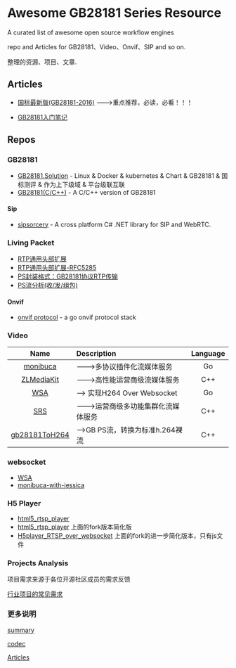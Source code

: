 # Awesome GB28181 Series Resource

A curated list of awesome open source workflow engines

repo and Articles for GB28181、Video、Onvif、SIP and so on.

整理的资源、项目、文章.

## Articles 

+ [国标最新版(GB28181-2016)](https://github.com/GB28181/GB28181.Solution/blob/develop/docs/GBT%2028181-2016%20%E5%85%AC%E5%85%B1%E5%AE%89%E5%85%A8%E8%A7%86%E9%A2%91%E7%9B%91%E6%8E%A7%E8%81%94%E7%BD%91%E7%B3%BB%E7%BB%9F%E4%BF%A1%E6%81%AF%E4%BC%A0%E8%BE%93%E3%80%81%E4%BA%A4%E6%8D%A2%E3%80%81%E6%8E%A7%E5%88%B6%E6%8A%80%E6%9C%AF%E8%A6%81%E6%B1%82-%E7%9B%AE%E5%BD%95%E7%89%88.pdf) --->重点推荐，必读，必看！！！

+ [GB28181入门笔记](https://blog.csdn.net/sbddbfm/article/details/99095022)


## Repos

### GB28181

+ [GB28181.Solution](https://github.com/GB28181/GB28181.Solution) - Linux & Docker & kubernetes & Chart & GB28181 & 国标测评 & 作为上下级域 & 平台级联互联
+ [GB28181(C/C++)](https://github.com/usecpp/GB28181Platform) - A C/C++ version of GB28181

#### Sip

+ [sipsorcery](https://github.com/sipsorcery/sipsorcery) - A cross platform C# .NET library for SIP and WebRTC. 

### Living Packet

+ [RTP通用头部扩展](https://www.cnblogs.com/ishen/p/12050077.html)
+ [RTP通用头部扩展-RFC5285](https://tools.ietf.org/html/rfc5285)
+ [PS封装格式：GB28181协议RTP传输](https://blog.csdn.net/ichenwin/article/details/100086930)
+ [PS流分析(收/发/组包)](https://blog.csdn.net/ichenwin/article/details/100086930)

#### Onvif

+ [onvif protocol](https://github.com/use-go/onvif) - a go onvif protocol stack 

### Video

| Name | Description | Language |
|:-------:|:----------- |:------:|
| [monibuca](https://github.com/langhuihui/monibuca) | --->多协议插件化流媒体服务 | Go |
| [ZLMediaKit](https://github.com/GB28181/ZLMediaKit) | --->高性能运营商级流媒体服务 | C++ |
| [WSA](https://github.com/use-go/wsa) | --> 实现H264 Over Websocket | Go |
| [SRS](https://github.com/GB28181/srs) | --->运营商级多功能集群化流媒体服务 | C++ |
| [gb28181ToH264](https://github.com/debugger999/gb28181ToH264) | -->GB PS流，转换为标准h.264裸流 | C++ |

### websocket

+ [WSA](https://github.com/use-go/wsa)
+ [monibuca-with-jessica](https://github.com/langhuihui/monibuca) 

### H5 Player

+ [html5_rtsp_player](https://github.com/Streamedian/html5_rtsp_player)
+ [html5_rtsp_player](https://github.com/html5p/html5_rtsp_player) 上面的fork版本简化版
+ [H5player_RTSP_over_websocket](https://github.com/LiHaifeng1995/H5player_RTSP_over_websocket) 上面的fork的进一步简化版本，只有js文件


### Projects Analysis

项目需求来源于各位开源社区成员的需求反馈

[行业项目的常见需求](https://github.com/GB28181/Awesome/blob/master/Projects/README.md)

### 更多说明

[summary](instruction.md)

[codec](./codec/README.md)

[Articles](./Article)
